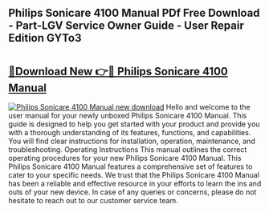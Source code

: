 ## Philips Sonicare 4100 Manual PDf Free Download - Part-LGV Service Owner Guide - User Repair Edition GYTo3

# <h2><a href="http://bc40569.oget.top/?id=Philips+Sonicare+4100+Manual">🔗Download New 👉🔴 Philips Sonicare 4100 Manual</a></h2>

[![Philips Sonicare 4100 Manual new download](https://i.imgur.com/5g1atiW.png)](http://bc40569.oget.top/?id=Philips+Sonicare+4100+Manual)
Hello and welcome to the user manual for your newly unboxed Philips Sonicare 4100 Manual. This guide is designed to help you get started with your product and provide you with a thorough understanding of its features, functions, and capabilities. You will find clear instructions for installation, operation, maintenance, and troubleshooting. Operating Instructions This manual outlines the correct operating procedures for your new Philips Sonicare 4100 Manual. This Philips Sonicare 4100 Manual features a comprehensive set of features to cater to your specific needs. We trust that the Philips Sonicare 4100 Manual has been a reliable and effective resource in your efforts to learn the ins and outs of your new device. In case of any queries or concerns, please do not hesitate to reach out to our customer service team.

